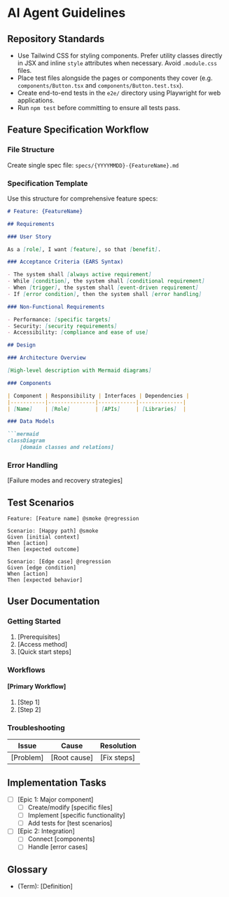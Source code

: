 # AI Agent Guidelines

## Repository Standards

- Use Tailwind CSS for styling components. Prefer utility classes directly in JSX and inline `style` attributes when
  necessary. Avoid `.module.css` files.
- Place test files alongside the pages or components they cover (e.g. `components/Button.tsx` and
  `components/Button.test.tsx`).
- Create end-to-end tests in the `e2e/` directory using Playwright for web applications.
- Run `npm test` before committing to ensure all tests pass.

## Feature Specification Workflow

### File Structure

Create single spec file: `specs/{YYYYMMDD}-{FeatureName}.md`

### Specification Template

Use this structure for comprehensive feature specs:

```markdown
# Feature: {FeatureName}

## Requirements

### User Story

As a [role], I want [feature], so that [benefit].

### Acceptance Criteria (EARS Syntax)

- The system shall [always active requirement]
- While [condition], the system shall [conditional requirement]
- When [trigger], the system shall [event-driven requirement]
- If [error condition], then the system shall [error handling]

### Non-Functional Requirements

- Performance: [specific targets]
- Security: [security requirements]
- Accessibility: [compliance and ease of use]

## Design

### Architecture Overview

[High-level description with Mermaid diagrams]

### Components

| Component | Responsibility | Interfaces | Dependencies |
|-----------|---------------|------------|--------------|
| [Name]    | [Role]        | [APIs]     | [Libraries]  |

### Data Models

```mermaid
classDiagram
    [domain classes and relations]
```

### Error Handling

[Failure modes and recovery strategies]

## Test Scenarios

```gherkin
Feature: [Feature name] @smoke @regression

Scenario: [Happy path] @smoke
Given [initial context]
When [action]
Then [expected outcome]

Scenario: [Edge case] @regression
Given [edge condition]
When [action] 
Then [expected behavior]
```

## User Documentation

### Getting Started

1. [Prerequisites]
2. [Access method]
3. [Quick start steps]

### Workflows

#### [Primary Workflow]

1. [Step 1]
2. [Step 2]

### Troubleshooting

| Issue     | Cause        | Resolution  |
|-----------|--------------|-------------|
| [Problem] | [Root cause] | [Fix steps] |

## Implementation Tasks

- [ ] [Epic 1: Major component]
    - [ ] Create/modify [specific files]
    - [ ] Implement [specific functionality]
    - [ ] Add tests for [test scenarios]
- [ ] [Epic 2: Integration]
    - [ ] Connect [components]
    - [ ] Handle [error cases]

## Glossary

- (Term): [Definition]

```
